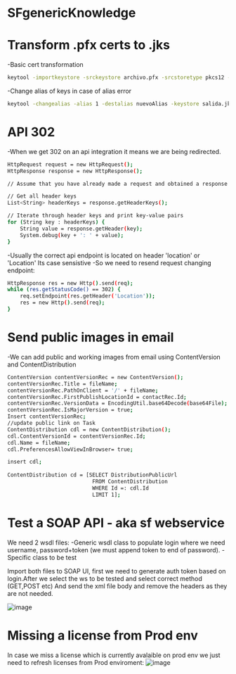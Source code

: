 # SFgenericKnowledge

# Transform .pfx certs to .jks 


-Basic cert transformation
```bash
keytool -importkeystore -srckeystore archivo.pfx -srcstoretype pkcs12 -destkeystore salida.jks -deststoretype JKS

```

-Change alias of keys in case of alias error

```bash
keytool -changealias -alias 1 -destalias nuevoAlias -keystore salida.jks
```

# API 302


-When we get 302 on an api integration it means we are being redirected.

```bash
HttpRequest request = new HttpRequest();
HttpResponse response = new HttpResponse();

// Assume that you have already made a request and obtained a response

// Get all header keys
List<String> headerKeys = response.getHeaderKeys();

// Iterate through header keys and print key-value pairs
for (String key : headerKeys) {
    String value = response.getHeader(key);
    System.debug(key + ': ' + value);
}
```

-Usually the correct api endpoint is located on header 'location' or 'Location' Its case sensistive
-So we need to resend request changing endpoint:

```bash
HttpResponse res = new Http().send(req);
while (res.getStatusCode() == 302) {
    req.setEndpoint(res.getHeader('Location'));
    res = new Http().send(req);
}
```


# Send public images in email

-We can add public and working images from email using ContentVersion and ContentDistribution

```bash
ContentVersion contentVersionRec = new ContentVersion();
contentVersionRec.Title = fileName;
contentVersionRec.PathOnClient = '/' + fileName;
contentVersionRec.FirstPublishLocationId = contactRec.Id;
contentVersionRec.VersionData = EncodingUtil.base64Decode(base64File);
contentVersionRec.IsMajorVersion = true;
Insert contentVersionRec;
//update public link on Task
ContentDistribution cdl = new ContentDistribution();
cdl.ContentVersionId = contentVersionRec.Id;
cdl.Name = fileName;
cdl.PreferencesAllowViewInBrowser= true;

insert cdl;
  
ContentDistribution cd = [SELECT DistributionPublicUrl 
                           FROM ContentDistribution 
                           WHERE Id =: cdl.Id 
                           LIMIT 1];
```

# Test a SOAP API - aka sf webservice

We need 2 wsdl files:
-Generic wsdl class to populate login where we need username, password+token (we must append token to end of password).
-Specific class to be test 

Import both files to SOAP UI, first we need to generate auth token based on login.After we select the ws to be tested and select correct method (GET,POST etc) And send the xml file body and remove the headers as they are not needed.

![image](https://github.com/psagredo99/SFgenericKnowledge/assets/72439144/cebec758-5578-46fa-8a07-3b4bd9f6b65b)


# Missing a license from Prod env

In case we miss a license which is currently avalaible on prod env we just need to refresh licenses from Prod enviroment:
![image](https://github.com/user-attachments/assets/6ed1ccfe-8a54-42c4-b5a1-7d27354f961d)


